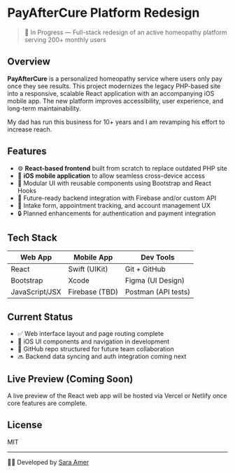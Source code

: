 # PayAfterCure Platform Redesign

> 🚧 In Progress — Full-stack redesign of an active homeopathy platform serving 200+ monthly users

## Overview

**PayAfterCure** is a personalized homeopathy service where users only pay once they see results. This project modernizes the legacy PHP-based site into a responsive, scalable React application with an accompanying iOS mobile app. The new platform improves accessibility, user experience, and long-term maintainability.

My dad has run this business for 10+ years and I am revamping his effort to increase reach.

## Features

- ⚙️ **React-based frontend** built from scratch to replace outdated PHP site
- 📱 **iOS mobile application** to allow seamless cross-device access
- 📂 Modular UI with reusable components using Bootstrap and React Hooks
- 🧠 Future-ready backend integration with Firebase and/or custom API
- 🧾 Intake form, appointment tracking, and account management UX
- 🔒 Planned enhancements for authentication and payment integration

## Tech Stack

| Web App        | Mobile App     | Dev Tools          |
|----------------|----------------|--------------------|
| React          | Swift (UIKit)  | Git + GitHub       |
| Bootstrap      | Xcode          | Figma (UI Design)  |
| JavaScript/JSX | Firebase (TBD) | Postman (API tests)|

## Current Status

- ✅ Web interface layout and page routing complete
- 🧪 iOS UI components and navigation in development
- 📝 GitHub repo structured for future team collaboration
- 🔜 Backend data syncing and auth integration coming next

## Live Preview (Coming Soon)

A live preview of the React web app will be hosted via Vercel or Netlify once core features are complete.

## License

MIT

---

👩‍💻 Developed by [Sara Amer](https://linkedin.com/in/ssaraamer)

